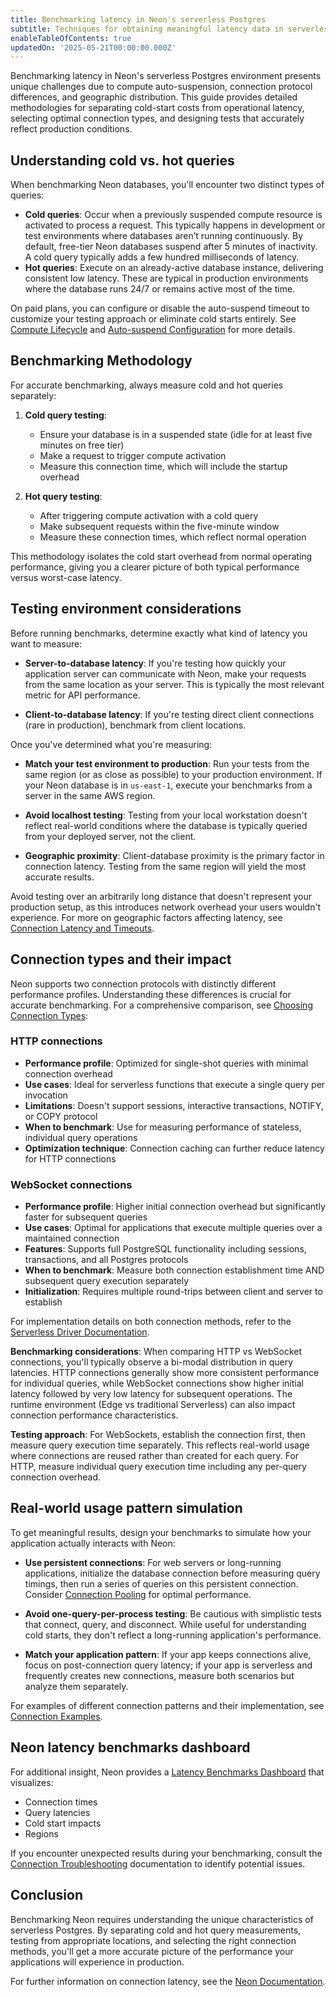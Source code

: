 ```yaml
---
title: Benchmarking latency in Neon's serverless Postgres
subtitle: Techniques for obtaining meaningful latency data in serverless database environments
enableTableOfContents: true
updatedOn: '2025-05-21T00:00:00.000Z'
---
```


Benchmarking latency in Neon's serverless Postgres environment presents unique challenges due to compute auto-suspension, connection protocol differences, and geographic distribution. This guide provides detailed methodologies for separating cold-start costs from operational latency, selecting optimal connection types, and designing tests that accurately reflect production conditions.

## Understanding cold vs. hot queries

When benchmarking Neon databases, you'll encounter two distinct types of queries:

- **Cold queries**: Occur when a previously suspended compute resource is activated to process a request. This typically happens in development or test environments where databases aren’t running continuously. By default, free-tier Neon databases suspend after 5 minutes of inactivity. A cold query typically adds a few hundred milliseconds of latency.
- **Hot queries**: Execute on an already-active database instance, delivering consistent low latency. These are typical in production environments where the database runs 24/7 or remains active most of the time.

On paid plans, you can configure or disable the auto-suspend timeout to customize your testing approach or eliminate cold starts entirely. See [Compute Lifecycle](/docs/introduction/compute-lifecycle) and [Auto-suspend Configuration](/docs/introduction/auto-suspend) for more details.

## Benchmarking Methodology

For accurate benchmarking, always measure cold and hot queries separately:

1. **Cold query testing**:

   - Ensure your database is in a suspended state (idle for at least five minutes on free tier)
   - Make a request to trigger compute activation
   - Measure this connection time, which will include the startup overhead

2. **Hot query testing**:
   - After triggering compute activation with a cold query
   - Make subsequent requests within the five-minute window
   - Measure these connection times, which reflect normal operation

This methodology isolates the cold start overhead from normal operating performance, giving you a clearer picture of both typical performance versus worst-case latency.

## Testing environment considerations

Before running benchmarks, determine exactly what kind of latency you want to measure:

- **Server-to-database latency**: If you're testing how quickly your application server can communicate with Neon, make your requests from the same location as your server. This is typically the most relevant metric for API performance.

- **Client-to-database latency**: If you're testing direct client connections (rare in production), benchmark from client locations.

Once you've determined what you're measuring:

- **Match your test environment to production**: Run your tests from the same region (or as close as possible) to your production environment. If your Neon database is in `us-east-1`, execute your benchmarks from a server in the same AWS region.

- **Avoid localhost testing**: Testing from your local workstation doesn't reflect real-world conditions where the database is typically queried from your deployed server, not the client.

- **Geographic proximity**: Client-database proximity is the primary factor in connection latency. Testing from the same region will yield the most accurate results.

Avoid testing over an arbitrarily long distance that doesn't represent your production setup, as this introduces network overhead your users wouldn't experience. For more on geographic factors affecting latency, see [Connection Latency and Timeouts](/docs/connect/connection-latency).

## Connection types and their impact

Neon supports two connection protocols with distinctly different performance profiles. Understanding these differences is crucial for accurate benchmarking. For a comprehensive comparison, see [Choosing Connection Types](/docs/connect/choose-connection):

### HTTP connections

- **Performance profile**: Optimized for single-shot queries with minimal connection overhead
- **Use cases**: Ideal for serverless functions that execute a single query per invocation
- **Limitations**: Doesn't support sessions, interactive transactions, NOTIFY, or COPY protocol
- **When to benchmark**: Use for measuring performance of stateless, individual query operations
- **Optimization technique**: Connection caching can further reduce latency for HTTP connections

### WebSocket connections

- **Performance profile**: Higher initial connection overhead but significantly faster for subsequent queries
- **Use cases**: Optimal for applications that execute multiple queries over a maintained connection
- **Features**: Supports full PostgreSQL functionality including sessions, transactions, and all Postgres protocols
- **When to benchmark**: Measure both connection establishment time AND subsequent query execution separately
- **Initialization**: Requires multiple round-trips between client and server to establish

For implementation details on both connection methods, refer to the [Serverless Driver Documentation](/docs/serverless/serverless-driver).

**Benchmarking considerations**: When comparing HTTP vs WebSocket connections, you'll typically observe a bi-modal distribution in query latencies. HTTP connections generally show more consistent performance for individual queries, while WebSocket connections show higher initial latency followed by very low latency for subsequent operations. The runtime environment (Edge vs traditional Serverless) can also impact connection performance characteristics.

**Testing approach**: For WebSockets, establish the connection first, then measure query execution time separately. This reflects real-world usage where connections are reused rather than created for each query. For HTTP, measure individual query execution time including any per-query connection overhead.

## Real-world usage pattern simulation

To get meaningful results, design your benchmarks to simulate how your application actually interacts with Neon:

- **Use persistent connections**: For web servers or long-running applications, initialize the database connection before measuring query timings, then run a series of queries on this persistent connection. Consider [Connection Pooling](/docs/connect/connection-pooling) for optimal performance.

- **Avoid one-query-per-process testing**: Be cautious with simplistic tests that connect, query, and disconnect. While useful for understanding cold starts, they don't reflect a long-running application's performance.

- **Match your application pattern**: If your app keeps connections alive, focus on post-connection query latency; if your app is serverless and frequently creates new connections, measure both scenarios but analyze them separately.

For examples of different connection patterns and their implementation, see [Connection Examples](/docs/connect/connection-examples).

## Neon latency benchmarks dashboard

For additional insight, Neon provides a [Latency Benchmarks Dashboard](https://latency-benchmarks-dashboard.vercel.app) that visualizes:

- Connection times
- Query latencies
- Cold start impacts
- Regions

If you encounter unexpected results during your benchmarking, consult the [Connection Troubleshooting](/docs/connect/connection-troubleshooting) documentation to identify potential issues.

## Conclusion

Benchmarking Neon requires understanding the unique characteristics of serverless Postgres. By separating cold and hot query measurements, testing from appropriate locations, and selecting the right connection methods, you'll get a more accurate picture of the performance your applications will experience in production.

For further information on connection latency, see the [Neon Documentation](/docs/connect/connection-latency).
